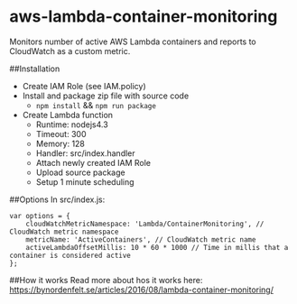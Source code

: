 # aws-lambda-container-monitoring
Monitors number of active AWS Lambda containers and reports to CloudWatch as a custom metric.

##Installation
* Create IAM Role (see IAM.policy)
* Install and package zip file with source code
    * `npm install` && `npm run package`
* Create Lambda function 
    * Runtime: nodejs4.3
    * Timeout: 300
    * Memory: 128
    * Handler: src/index.handler
    * Attach newly created IAM Role
    * Upload source package
    * Setup 1 minute scheduling
    
##Options
In src/index.js:

    var options = {
        cloudWatchMetricNamespace: 'Lambda/ContainerMonitoring', // CloudWatch metric namespace
        metricName: 'ActiveContainers', // CloudWatch metric name
        activeLambdaOffsetMillis: 10 * 60 * 1000 // Time in millis that a container is considered active
    };

##How it works
Read more about hos it works here:
https://bynordenfelt.se/articles/2016/08/lambda-container-monitoring/